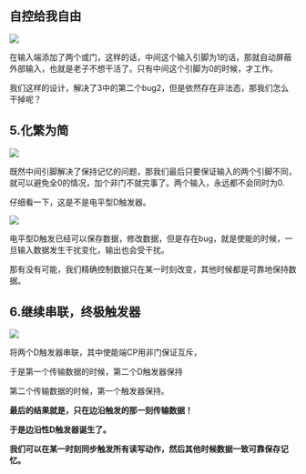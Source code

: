 ## **自控给我自由**

![](https://pic3.zhimg.com/80/v2-927b091bd781a5507d9289fb36859b8a_720w.webp)

在输入端添加了两个或门，这样的话，中间这个输入引脚为1的话，那就自动屏蔽外部输入，也就是老子不想干活了。只有中间这个引脚为0的时候，才工作。

我们这样的设计，解决了3中的第二个bug2，但是依然存在非法态，那我们怎么干掉呢？

  

## **5.化繁为简**

![](https://pic1.zhimg.com/80/v2-4ecbb57f9ecb96395693f20da8e9989c_720w.webp)

既然中间引脚解决了保持记忆的问题，那我们最后只要保证输入的两个引脚不同，就可以避免全0的情况，加个非门不就完事了。两个输入，永远都不会同时为0.

  

仔细看一下，这是不是电平型D触发器。

![](https://pic1.zhimg.com/80/v2-91f3366d2842b1f3f2b973937ac9ef5c_720w.webp)

电平型D触发已经可以保存数据，修改数据，但是存在bug，就是使能的时候，一旦输入数据发生干扰变化，输出也会受干扰。

那有没有可能，我们精确控制数据只在某一时刻改变，其他时候都是可靠地保持数据。


## **6.继续串联，终极触发器**

  

![](https://pic1.zhimg.com/80/v2-1583e5f44ed08c7c7e2e12006e807b04_720w.webp)

将两个D触发器串联，其中使能端CP用非门保证互斥，

于是第一个传输数据的时候，第二个D触发器保持

第二个传输数据的时候，第一个触发器保持。

**最后的结果就是，只在边沿触发的那一刻传输数据！**

**于是边沿性D触发器诞生了。**

**我们可以在某一时刻同步触发所有读写动作，然后其他时候数据一致可靠保存记忆。**


